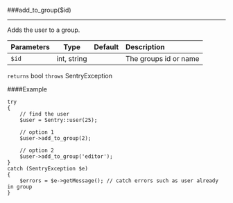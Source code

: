 <a id="add-to-group" href="#"></a>
###add_to_group($id)

----------

Adds the user to a group.

Parameters                   | Type            | Default       | Description
:--------------------------- | :-------------: | :------------ | :--------------
`$id`                        | int, string     |               | The groups id or name

`returns` bool `throws` SentryException

####Example

	try
	{
	    // find the user
	    $user = Sentry::user(25);

	    // option 1
	    $user->add_to_group(2);

	    // option 2
	    $user->add_to_group('editor');
	}
	catch (SentryException $e)
	{
	    $errors = $e->getMessage(); // catch errors such as user already in group
	}

